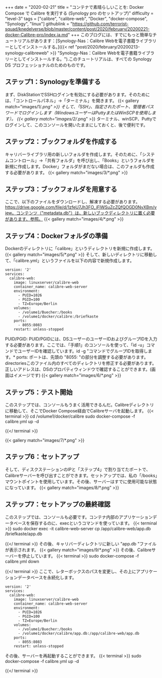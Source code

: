 +++
date = "2020-02-21"
title = "コンテナで素晴らしいことを: Docker Compose で Calibre を実行する (Synology pro のセットアップ)"
difficulty = "level-3"
tags = ["calibre", "calibre-web", "Docker", "docker-compose", "Synology", "linux"]
githublink = "https://github.com/terrorist-squad/knedelverse/blob/master/content/post/2020/february/20200221-docker-Calibre-pro/index.ja.md"
+++
このブログには、すでにもっと簡単なチュートリアルがあります：[Synology-Nas：Calibre Webを電子書籍ライブラリーとしてインストールする。]({{< ref "post/2020/february/20200213-synology-calibreweb" >}} "Synology-Nas：Calibre Webを電子書籍ライブラリーとしてインストールする。").このチュートリアルは、すべての Synology DS プロフェッショナルのためのものです。
## ステップ1：Synologyを準備する
まず、DiskStationでSSHログインを有効にする必要があります。そのためには、「コントロールパネル」→「ターミナル」を開きます。
{{< gallery match="images/1/*.png" >}}
そして、「SSH」、指定されたポート、管理者パスワードでログインします（WindowsユーザーはPuttyまたはWinSCPを使用します）。
{{< gallery match="images/2/*.png" >}}
ターミナル、winSCP、Puttyでログインして、このコンソールを開いたままにしておくと、後で便利です。
## ステップ2：ブックフォルダを作成する
キャリバーライブラリ用の新しいフォルダを作成します。そのために、「システムコントロール」→「共有フォルダ」を呼び出し、「Books」というフォルダを新規に作成します。Docker」フォルダがまだない場合は、このフォルダも作成する必要があります。
{{< gallery match="images/3/*.png" >}}

## ステップ3：ブックフォルダを用意する
ここで、以下のファイルをダウンロードし、解凍する必要があります。https://drive.google.com/file/d/1zfeU7Jh3FO_jFlWSuZcZQfQOGD0NvXBm/view。コンテンツ（"metadata.db"）は、新しいブックディレクトリに置く必要があります、参照。
{{< gallery match="images/4/*.png" >}}

## ステップ4：Dockerフォルダの準備
Dockerのディレクトリに「calibre」というディレクトリを新規に作成します。
{{< gallery match="images/5/*.png" >}}
そして、新しいディレクトリに移動して、「calibre.yml」というファイルを以下の内容で新規作成します。
```
version: '2'
services:
  calibre-web:
    image: linuxserver/calibre-web
    container_name: calibre-web-server
    environment:
      - PUID=1026
      - PGID=100
      - TZ=Europe/Berlin
    volumes:
      - /volume1/Buecher:/books
      - /volume1/docker/calibre:/briefkaste
    ports:
      - 8055:8083
    restart: unless-stopped

```
PUID/PGID: PUID/PGIDには、DSユーザーのユーザーIDおよびグループIDを入力する必要があります。ここでは、「手順1」のコンソールを使って、「id -u」コマンドでユーザーIDを確認しています。id -g "コマンドでグループIDを取得します。* ports: ポートは、先頭の "8055: "の部分を調整する必要があります。directoriesこのファイル内のすべてのディレクトリを修正する必要があります。正しいアドレスは、DSのプロパティウィンドウで確認することができます。(画面はイメージです)
{{< gallery match="images/6/*.png" >}}

## ステップ5：テスト開始
このステップでは、コンソールもうまく活用できるんだ。Calibreディレクトリに移動して、そこでDocker Compose経由でCalibreサーバを起動します。
{{< terminal >}}
cd /volume1/docker/calibre
sudo docker-compose -f calibre.yml up -d

{{</ terminal >}}

{{< gallery match="images/7/*.png" >}}

## ステップ6：セットアップ
そして、ディスクステーションのIPと「ステップ4」で割り当てたポートで、Calibreサーバーを呼び出すことができます。セットアップでは、私の「/books」マウントポイントを使用しています。その後、サーバーはすでに使用可能な状態になっています。
{{< gallery match="images/8/*.png" >}}

## ステップ7：セットアップの最終確認
このステップでは、コンソールも必要です。コンテナ内部のアプリケーションデータベースを保存するのに、execというコマンドを使っています。
{{< terminal >}}
sudo docker exec -it calibre-web-server cp /app/calibre-web/app.db /briefkaste/app.db

{{</ terminal >}}
その後、キャリバーディレクトリに新しい "app.db "ファイルが表示されます。
{{< gallery match="images/9/*.png" >}}
その後、Calibreサーバーを停止しています。
{{< terminal >}}
sudo docker-compose -f calibre.yml down

{{</ terminal >}}
ここで、レターボックスのパスを変更し、その上にアプリケーションデータベースを永続化します。
```
version: '2'
services:
  calibre-web:
    image: linuxserver/calibre-web
    container_name: calibre-web-server
    environment:
      - PUID=1026
      - PGID=100
      - TZ=Europe/Berlin
    volumes:
      - /volume1/Buecher:/books
      - /volume1/docker/calibre/app.db:/app/calibre-web/app.db
    ports:
      - 8055:8083
    restart: unless-stopped

```
その後、サーバーを再起動することができます。
{{< terminal >}}
sudo docker-compose -f calibre.yml up -d

{{</ terminal >}}
